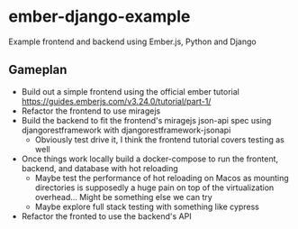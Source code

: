 # ember-django-example
Example frontend and backend using Ember.js, Python and Django

## Gameplan

- Build out a simple frontend using the official ember tutorial https://guides.emberjs.com/v3.24.0/tutorial/part-1/
- Refactor the frontend to use miragejs
- Build the backend to fit the frontend's miragejs json-api spec using djangorestframework with djangorestframework-jsonapi
  - Obviously test drive it, I think the frontend tutorial covers testing as well
- Once things work locally build a docker-compose to run the frontent, backend, and database with hot reloading
  - Maybe test the performance of hot reloading on Macos as mounting directories is supposedly a huge pain on top of the virtualization overhead... Might be something else we can try
  - Maybe explore full stack testing with something like cypress
- Refactor the fronted to use the backend's API
